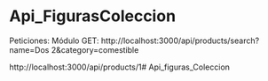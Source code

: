 # Api_FigurasColeccion
Peticiones:
Módulo GET:
http://localhost:3000/api/products/search?name=Dos 2&category=comestible

http://localhost:3000/api/products/1# Api_figuras_Coleccion
